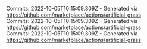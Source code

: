 Commits: 2022-10-05T10:15:09.309Z - Generated via https://github.com/marketplace/actions/artificial-grass
<br>
Commits: 2022-10-05T10:15:09.309Z - Generated via https://github.com/marketplace/actions/artificial-grass
<br>
Commits: 2022-10-05T10:15:09.309Z - Generated via https://github.com/marketplace/actions/artificial-grass
<br>
